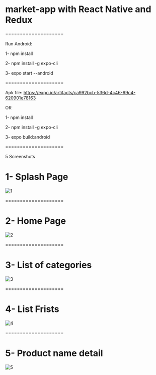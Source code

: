 # market-app with React Native and Redux

==================== 

Run Android:

1- npm install

2- npm install -g expo-cli

3- expo start --android

====================

Apk file: https://expo.io/artifacts/ca992bcb-536d-4c46-99c4-620901e78163

OR

1- npm install 

2- npm install -g expo-cli

3- expo build:android

====================

5 Screenshots

# 1- Splash Page 
![1](https://user-images.githubusercontent.com/43926424/66364499-3aa28980-e98a-11e9-9bd9-d8247520ee75.PNG)

====================

# 2- Home Page
![2](https://user-images.githubusercontent.com/43926424/66364470-1e065180-e98a-11e9-8a1f-23061514df2f.PNG)

====================

# 3- List of categories
![3](https://user-images.githubusercontent.com/43926424/66364512-48f0a580-e98a-11e9-9f43-2f999df433a2.PNG)

====================

# 4- List Frists
![4](https://user-images.githubusercontent.com/43926424/66364544-5c9c0c00-e98a-11e9-98df-6ada2f50d0c2.PNG)

====================

# 5- Product name detail
![5](https://user-images.githubusercontent.com/43926424/66364603-979e3f80-e98a-11e9-9aef-78d62b82d7e3.PNG)

